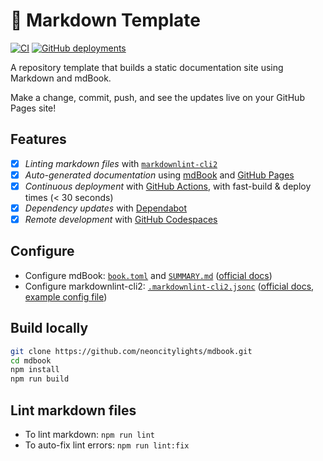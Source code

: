 # 📖 Markdown Template

[![CI](https://github.com/neoncitylights/mdbook/actions/workflows/ci.yml/badge.svg)](https://github.com/neoncitylights/mdbook/actions/workflows/ci.yml)
[![GitHub deployments](https://img.shields.io/github/deployments/neoncitylights/mdbook/github-pages?label=docs)](https://neoncitylights.github.io/mdbook/)

A repository template that builds a static documentation site using Markdown and mdBook.

Make a change, commit, push, and see the updates live on your GitHub Pages site!

## Features

- [x] *Linting markdown files* with [`markdownlint-cli2`](https://github.com/DavidAnson/markdownlint-cli2)
- [x] *Auto-generated documentation* using [mdBook](https://github.com/rust-lang/mdBook) and [GitHub Pages](https://docs.github.com/en/pages)
- [x] *Continuous deployment* with [GitHub Actions](https://github.com/features/actions), with fast-build & deploy times (< 30 seconds)
- [x] *Dependency updates* with [Dependabot](https://github.com/dependabot)
- [x] *Remote development* with [GitHub Codespaces](https://github.com/features/codespaces)

## Configure

- Configure mdBook: [`book.toml`](./book.toml) and [`SUMMARY.md`](./src/SUMMARY.md) ([official docs](https://rust-lang.github.io/mdBook/format/configuration/index.html))
- Configure markdownlint-cli2: [`.markdownlint-cli2.jsonc`](./.markdownlint-cli2.jsonc) ([official docs](https://github.com/DavidAnson/markdownlint-cli2/blob/main/README.md#markdownlint-cli2jsonc), [example config file](https://github.com/DavidAnson/markdownlint-cli2/blob/main/test/markdownlint-cli2-jsonc-example/.markdownlint-cli2.jsonc))

## Build locally

```bash
git clone https://github.com/neoncitylights/mdbook.git
cd mdbook
npm install
npm run build
```

## Lint markdown files

- To lint markdown: `npm run lint`
- To auto-fix lint errors: `npm run lint:fix`
